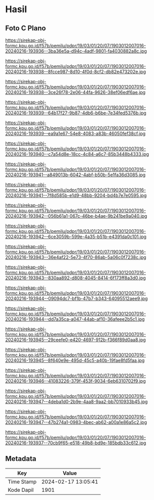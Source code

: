 # Hasil

## Foto C Plano

https://sirekap-obj-formc.kpu.go.id/f57b/pemilu/pdpr/19/03/01/20/07/1903012007016-20240216-193936--3ba36e5a-d94c-4adf-9801-fa4030882a8c.jpg

https://sirekap-obj-formc.kpu.go.id/f57b/pemilu/pdpr/19/03/01/20/07/1903012007016-20240216-193938--8fcce987-8d10-4f0d-8cf2-db82e473202e.jpg

https://sirekap-obj-formc.kpu.go.id/f57b/pemilu/pdpr/19/03/01/20/07/1903012007016-20240216-193938--3ce26f78-2e06-44fa-9626-38ef06edf6ae.jpg

https://sirekap-obj-formc.kpu.go.id/f57b/pemilu/pdpr/19/03/01/20/07/1903012007016-20240216-193939--64b17f27-9b87-4db6-b6be-7e34fed5376b.jpg

https://sirekap-obj-formc.kpu.go.id/f57b/pemilu/pdpr/19/03/01/20/07/1903012007016-20240216-193939--ea9a1e67-54e8-4083-a83b-46050fef38cf.jpg

https://sirekap-obj-formc.kpu.go.id/f57b/pemilu/pdpr/19/03/01/20/07/1903012007016-20240216-193940--c7a54d8e-18cc-4c84-a6c7-85b3448b4333.jpg

https://sirekap-obj-formc.kpu.go.id/f57b/pemilu/pdpr/19/03/01/20/07/1903012007016-20240216-193941--a849013b-6042-4abf-b50b-5e1fa36d3085.jpg

https://sirekap-obj-formc.kpu.go.id/f57b/pemilu/pdpr/19/03/01/20/07/1903012007016-20240216-193941--7f8d585b-e1d9-48bb-9204-bd4b7e7e0595.jpg

https://sirekap-obj-formc.kpu.go.id/f57b/pemilu/pdpr/19/03/01/20/07/1903012007016-20240216-193942--056b61a1-067c-46be-b4ae-9b241be9a040.jpg

https://sirekap-obj-formc.kpu.go.id/f57b/pemilu/pdpr/19/03/01/20/07/1903012007016-20240216-193942--6ce3059b-599e-4a35-b51b-e4391da0c101.jpg

https://sirekap-obj-formc.kpu.go.id/f57b/pemilu/pdpr/19/03/01/20/07/1903012007016-20240216-193943--36e4af22-5e73-4f70-86ab-5a06c0f7238c.jpg

https://sirekap-obj-formc.kpu.go.id/f57b/pemilu/pdpr/19/03/01/20/07/1903012007016-20240216-193943--830aa892-d808-4045-8414-6f173ff8a3d0.jpg

https://sirekap-obj-formc.kpu.go.id/f57b/pemilu/pdpr/19/03/01/20/07/1903012007016-20240216-193944--09094dc7-bf1b-47b7-b343-64095512aee9.jpg

https://sirekap-obj-formc.kpu.go.id/f57b/pemilu/pdpr/19/03/01/20/07/1903012007016-20240216-193944--dd7a35ca-a047-44ab-af10-36afeee2b5c1.jpg

https://sirekap-obj-formc.kpu.go.id/f57b/pemilu/pdpr/19/03/01/20/07/1903012007016-20240216-193945--29ceefe0-e420-4697-912b-f366f89d0aa8.jpg

https://sirekap-obj-formc.kpu.go.id/f57b/pemilu/pdpr/19/03/01/20/07/1903012007016-20240216-193945--8f640e9e-495d-45c5-a40b-19fae8fd5faa.jpg

https://sirekap-obj-formc.kpu.go.id/f57b/pemilu/pdpr/19/03/01/20/07/1903012007016-20240216-193946--41083226-379f-453f-9034-6eb6310702f9.jpg

https://sirekap-obj-formc.kpu.go.id/f57b/pemilu/pdpr/19/03/01/20/07/1903012007016-20240216-193947--4deba1d0-2b9e-4aa8-9aa2-bb7010933b45.jpg

https://sirekap-obj-formc.kpu.go.id/f57b/pemilu/pdpr/19/03/01/20/07/1903012007016-20240216-193947--47b274a1-0983-4bec-ab62-a00a1e86a5c2.jpg

https://sirekap-obj-formc.kpu.go.id/f57b/pemilu/pdpr/19/03/01/20/07/1903012007016-20240216-193937--70cb9f65-e518-49b8-bd9e-185bdb33c612.jpg


## Metadata

| Key        | Value               |
| ---------- | ------------------- |
| Time Stamp | 2024-02-17 13:05:41 |
| Kode Dapil | 1901                |



